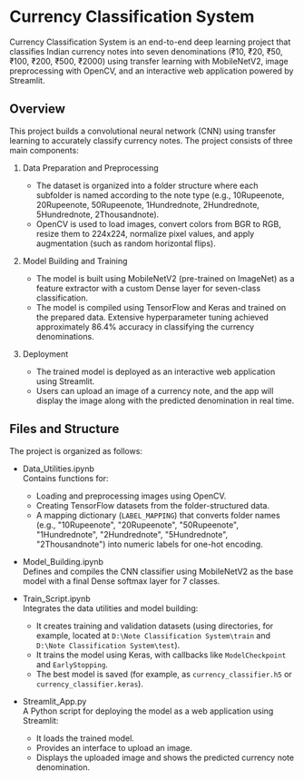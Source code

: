 # Currency Classification System

Currency Classification System is an end-to-end deep learning project that classifies Indian currency notes into seven denominations (₹10, ₹20, ₹50, ₹100, ₹200, ₹500, ₹2000) using transfer learning with MobileNetV2, image preprocessing with OpenCV, and an interactive web application powered by Streamlit.

## Overview

This project builds a convolutional neural network (CNN) using transfer learning to accurately classify currency notes. The project consists of three main components:

1. Data Preparation and Preprocessing  
   - The dataset is organized into a folder structure where each subfolder is named according to the note type (e.g., 10Rupeenote, 20Rupeenote, 50Rupeenote, 1Hundrednote, 2Hundrednote, 5Hundrednote, 2Thousandnote).  
   - OpenCV is used to load images, convert colors from BGR to RGB, resize them to 224x224, normalize pixel values, and apply augmentation (such as random horizontal flips).

2. Model Building and Training
   - The model is built using MobileNetV2 (pre-trained on ImageNet) as a feature extractor with a custom Dense layer for seven-class classification.  
   - The model is compiled using TensorFlow and Keras and trained on the prepared data. Extensive hyperparameter tuning achieved approximately 86.4% accuracy in classifying the currency denominations.

3. Deployment  
   - The trained model is deployed as an interactive web application using Streamlit.  
   - Users can upload an image of a currency note, and the app will display the image along with the predicted denomination in real time.

## Files and Structure

The project is organized as follows:

- Data_Utilities.ipynb  
  Contains functions for:
  - Loading and preprocessing images using OpenCV.
  - Creating TensorFlow datasets from the folder-structured data.
  - A mapping dictionary (`LABEL_MAPPING`) that converts folder names (e.g., "10Rupeenote", "20Rupeenote", "50Rupeenote", "1Hundrednote", "2Hundrednote", "5Hundrednote", "2Thousandnote") into numeric labels for one-hot encoding.

- Model_Building.ipynb  
  Defines and compiles the CNN classifier using MobileNetV2 as the base model with a final Dense softmax layer for 7 classes.

- Train_Script.ipynb  
  Integrates the data utilities and model building:
  - It creates training and validation datasets (using directories, for example, located at `D:\Note Classification System\train` and `D:\Note Classification System\test`).
  - It trains the model using Keras, with callbacks like `ModelCheckpoint` and `EarlyStopping`.
  - The best model is saved (for example, as `currency_classifier.h5` or `currency_classifier.keras`).

- Streamlit_App.py  
  A Python script for deploying the model as a web application using Streamlit:
  - It loads the trained model.
  - Provides an interface to upload an image.
  - Displays the uploaded image and shows the predicted currency note denomination.

